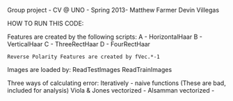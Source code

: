 Group project - CV @ UNO - Spring 2013-
Matthew Farmer
Devin Villegas

HOW TO RUN THIS CODE:

Features are created by the following scripts:
    A - HorizontalHaar
    B - VerticalHaar
    C - ThreeRectHaar
    D - FourRectHaar

    Reverse Polarity Features are created by fVec.*-1

Images are loaded by:
    ReadTestImages
    ReadTrainImages
    
Three ways of calculating error:
    Iteratively - naive functions (These are bad, included for analysis)
    Viola & Jones vectorized - 
    Alsamman vectorized - 



